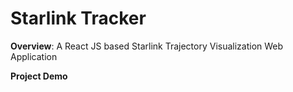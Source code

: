 # Starlink Tracker

**Overview**: A React JS based Starlink Trajectory Visualization Web Application

**Project Demo**
